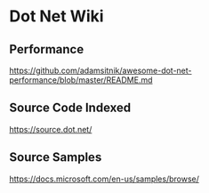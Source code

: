 # Dot Net Wiki

## Performance
https://github.com/adamsitnik/awesome-dot-net-performance/blob/master/README.md

## Source Code Indexed
https://source.dot.net/

## Source Samples
https://docs.microsoft.com/en-us/samples/browse/
